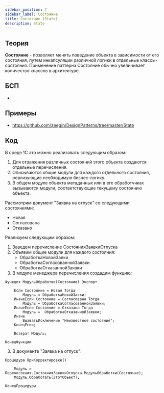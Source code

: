 ```yaml
---
sidebar_position: 7
sidebar_label: Состояние
title: Состояние (State)
description: State
---
```

## Теория
**Состояние** - позволяет менять поведение объекта в зависимости от его состояния, путем инкапсуляции различной логики в отдельные классы-состояния. Применение паттерна Состояние обычно увеличивает количество классов в архитектуре.

## БСП
- 

## Примеры
- https://github.com/zeegin/DesignPatterns/tree/master/State

## Код
В среде 1С это можно реализовать следующим образом:
1. Для отражения различных состояний этого объекта создаются отдельные перечисления.
2. Описываются общие модули для каждого отдельного состояния, реализующие необходимую бизнес-логику.
3. В общем модуле объекта метаданных или в его обработчиках вызываются модули, соответствующие текущему состоянию объекта.

Рассмотрим документ "Заявка на отпуск" со следующими состояниями:
- Новая
- Согласована
- Отказано

Реализуем следующим образом:
1. Заведем перечисление СостоянияЗаявкиОтпуска
2. Объявим общие модули для каждого состояния:
    - ОбработкаНовойЗаяки
    - ОбработкаСогласованнойЗаявки
    - ОбработкаОтказаннойЗаявки
3. В модуле менеджера перечисления создадим функцию:
```
Функция МодульОбработки(Состояние) Экспорт

    Если Состояние = Новая Тогда  
        Модуль = ОбработкаНовойЗаяки;
    ИначеЕсли Состояние = Согласована Тогда
        Модуль = ОбработкаСогласованнойЗаявки;
    ИначеЕсли Состояние = Отказана Тогда
        Модуль =  ОбработкаОтказаннойЗаявки;
    Иначе
        ВызватьИсключение "Неизвестное состояние";
    КонецЕсли;

    Возврат Модуль;

КонецФункции
```
3. В документе "Заявка на отпуск":
```    
Процедура ПриКорректировке()

    Модуль = Перечисления.СостоянияЗаявкиОтпуска.МодульОбработки(Состояние);
    Модуль.Обработать(ЭтотОбъект);

КонецПроцедуры
```
